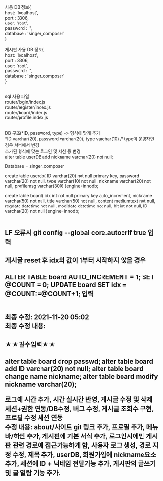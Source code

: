 사용 DB 정보{<br>
    host: 'localhost',<br>
    port : 3306,<br>
    user: 'root',<br>
    password : '',<br>
    database : 'singer_composer'<br>
}<br><br>
게시판 사용 DB 정보{<br>
    host: 'localhost',<br>
    port : 3306,<br>
    user: 'root',<br>
    password : '',<br>
    database : 'singer_composer'<br>
}<br><br>

sql 사용 파일<br>
    router/login/index.js<br>
    router/register/index.js<br>
    router/board/index.js<br>
    router/profile.index.js<br><br>

DB 구조(*ID, password, type) -> 형식에 맞게 추가<br>
*ID varchar(20), password varchar(20), type varchar(10) // type이 운영자인 경우 서버에서 변경<br>
추가된 형식에 맞는 로그인 및 세션 등 변경<br>
alter table userDB add nickname varchar(20) not null;<br>

Database = singer_composer

create table userdb(
    ID varchar(20) not null primary key,
    password varchar(20) not null,
    type varchar(10) not null,
    nickname varchar(20) not null,
    profilemsg varchar(300)
)engine=innodb;

create table board(
    idx int not null primary key auto_increment,
    nickname varchar(50) not null,
    title varchar(50) not null,
    content mediumtext not null,
    regdate datetime not null,
    modidate datetime not null,
    hit int not null,
    ID varchar(20) not null
)engine=innodb;<br><br>


<h2>LF 오류시 git config --global core.autocrlf true 입력<h2>
<h2>게시글 reset 후 idx의 값이 1부터 시작하지 않을 경우<h2>
ALTER TABLE board AUTO_INCREMENT = 1; 
SET @COUNT = 0;
UPDATE board SET idx = @COUNT:=@COUNT+1;
입력<br><br>

최종 수정: 2021-11-20 05:02<br>
최종 수정 내용:
<h2>★★필수입력★★<h2>
alter table board drop passwd;
alter table board add ID varchar(20) not null;
alter table board change name nickname;
alter table board modify nickname varchar(20);

로그에 시간 추가, 시간 실시간 반영, 게시글 수정 및 삭제 세션+권한 연동/DB수정, 버그 수정, 게시글 조회수 구현, 프로필 수정 세션 연동<br>
수정 내용: about/사이트 git 링크 추가, 프로필 추가, 메뉴바/하단 추가, 게시판에 기본 서식 추가, 로그인시에만 게시판 관련 경로에 접근가능하게 함, 사용자 로그 생성, 경로 지정 수정, 제목 추가, userDB, 회원가입에 nickname요소 추가, 세션에 ID + 닉네임 전달기능 추가, 게시판의 글쓰기 및 글 열람 기능 추가.

<!-- http://khuhub.khu.ac.kr/2017104034/Singer-Composer -->